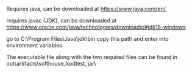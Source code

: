 Requires java, can be downloaded at
https://www.java.com/en/

requires javac (JDK), can be downloaded at
https://www.oracle.com/java/technologies/downloads/#jdk18-windows

go to 
C:\Program Files\Java\jdk<version>\bin
copy this path and enter into environment variables.

The executable file along with the two required files can be found
in out\artifacts\softhouse_kodtest_jar\

